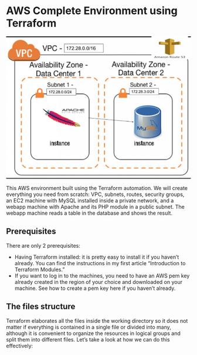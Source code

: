 # AWS Complete Environment using Terraform

![Diagram](images/AWS_diagram.jpg)

This AWS environment built using the Terraform automation. We will create everything you need from scratch: VPC, subnets, routes, security groups, an EC2 machine with MySQL installed inside a private network, and a webapp machine with Apache and its PHP module in a public subnet. The webapp machine reads a table in the database and shows the result.

## Prerequisites

There are only 2 prerequisites:

- Having Terraform installed: it is pretty easy to install it if you haven’t already. You can find the instructions in my first article “Introduction to Terraform Modules.”
- If you want to log in to the machines, you need to have an AWS pem key already created in the region of your choice and downloaded on your machine. See how to create a pem key here if you haven’t already.

## The files structure

Terraform elaborates all the files inside the working directory so it does not matter if everything is contained in a single file or divided into many, although it is convenient to organize the resources in logical groups and split them into different files. Let’s take a look at how we can do this effectively:
